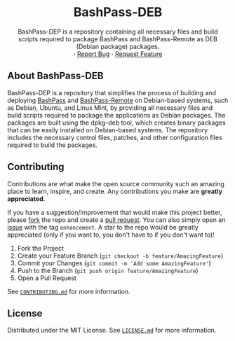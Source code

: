 <div align="center">
   <h1>
      BashPass-DEB
   </h1>
   <p align="center">
      BashPass-DEP is a repository containing all necessary files and build scripts required to package BashPass and BashPass-Remote as DEB (Debian package) packages.
      <br/>
      <strong>·</strong>
      <a href="https://github.com/AntonVanAssche/BashPass-DEB/issues">Report Bug</a>
      <strong>·</strong>
      <a href="https://github.com/AntonVanAssche/BashPass-DEB/issues">Request Feature</a>
   </p>
</div>

## About BashPass-DEB

BashPass-DEP is a repository that simplifies the process of building and deploying [BashPass](https://www.github.com/AntonVanAssche/BashPass) and [BashPass-Remote](https://www.github.com/AntonVanAssche/BashPass-Remote) on Debian-based systems, such as Debian, Ubuntu, and Linux Mint, by providing all necessary files and build scripts required to package the applications as Debian packages.
The packages are built using the dpkg-deb tool, which creates binary packages that can be easily installed on Debian-based systems.
The repository includes the necessary control files, patches, and other configuration files required to build the packages.
## Contributing

Contributions are what make the open source community such an amazing place to learn, inspire, and create. Any contributions you make are **greatly appreciated**.

If you have a suggestion/improvement that would make this project better, please [fork](https://github.com/AntonVanAssche/BashPass-Remote/fork) the repo and create a [pull request](https://github.com/AntonVanAssche/BashPass-Remote/pulls). You can also simply open an [issue](https://github.com/AntonVanAssche/BashPass-Remote/issues) with the tag `enhancement`.
A star to the repo would be greatly appreciated (only if you want to, you don't have to if you don't want to)!

1. Fork the Project
2. Create your Feature Branch (`git checkout -b feature/AmazingFeature`)
3. Commit your Changes (`git commit -m 'Add some AmazingFeature'`)
4. Push to the Branch (`git push origin feature/AmazingFeature`)
5. Open a Pull Request

See [`CONTRIBUTING.md`](./CONTRIBUTING.md) for more information.

## License

Distributed under the MIT License. See [`LICENSE.md`](./LICENSE.md) for more information.
